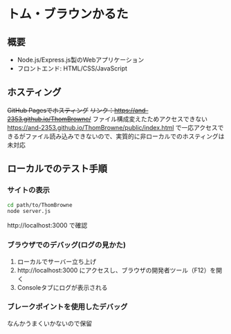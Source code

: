 # トム・ブラウンかるた

## 概要
- Node.js/Express.js製のWebアプリケーション
- フロントエンド: HTML/CSS/JavaScript

## ホスティング
~~GitHub Pagesでホスティング~~
~~リンク：https://and-2353.github.io/ThomBrowne/~~
ファイル構成変えたためアクセスできない
https://and-2353.github.io/ThomBrowne/public/index.html で一応アクセスできるがファイル読み込みできないので、実質的に非ローカルでのホスティングは未対応

## ローカルでのテスト手順
### サイトの表示
```bash
cd path/to/ThomBrowne
node server.js
```
http://localhost:3000 で確認

### ブラウザでのデバッグ(ログの見かた)
1. ローカルでサーバー立ち上げ
2. http://localhost:3000 にアクセスし、ブラウザの開発者ツール（F12）を開く
3. Consoleタブにログが表示される

### ブレークポイントを使用したデバッグ
なんかうまくいかないので保留
<!-- 1. VSCodeでプロジェクトのルートフォルダを開く
2. 左側のアクティビティバーから「Run and Debug」アイコン（再生ボタンのようなアイコン）をクリックする
3. デバッグビューから「Launch Program」構成を選択し、「再生」ボタンをクリックする -->



